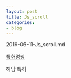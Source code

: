 ```yaml
---
layout: post
title: Js_scroll
categories:
- blog
---
```

2019-06-11-Js_scroll.md


<script>
jQuery(document).ready(function($) {
$(".scroll").click(function(event){            
event.preventDefault();
$('html,body').animate({scrollTop:$(this.hash).offset().top}, 500);
});
});
</script>

<script src="http://ajax.googleapis.com/ajax/libs/jqueryui/1.11.0/jquery-ui.min.js"></script>

<a href="#target1" class="scroll">특허명칭</a>
<div id="target1">해당 특허 </div>

